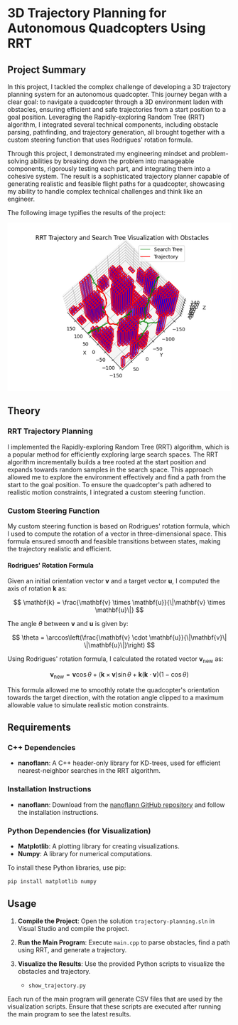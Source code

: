 # 3D Trajectory Planning for Autonomous Quadcopters Using RRT

## Project Summary

In this project, I tackled the complex challenge of developing a 3D trajectory planning system for an autonomous quadcopter. This journey began with a clear goal: to navigate a quadcopter through a 3D environment laden with obstacles, ensuring efficient and safe trajectories from a start position to a goal position. Leveraging the Rapidly-exploring Random Tree (RRT) algorithm, I integrated several technical components, including obstacle parsing, pathfinding, and trajectory generation, all brought together with a custom steering function that uses Rodrigues' rotation formula.

Through this project, I demonstrated my engineering mindset and problem-solving abilities by breaking down the problem into manageable components, rigorously testing each part, and integrating them into a cohesive system. The result is a sophisticated trajectory planner capable of generating realistic and feasible flight paths for a quadcopter, showcasing my ability to handle complex technical challenges and think like an engineer.


The following image typifies the results of the project:

![RRT](RRT/rrt.png)

## Theory

### RRT Trajectory Planning

I implemented the Rapidly-exploring Random Tree (RRT) algorithm, which is a popular method for efficiently exploring large search spaces. The RRT algorithm incrementally builds a tree rooted at the start position and expands towards random samples in the search space. This approach allowed me to explore the environment effectively and find a path from the start to the goal position. To ensure the quadcopter's path adhered to realistic motion constraints, I integrated a custom steering function.

### Custom Steering Function

My custom steering function is based on Rodrigues' rotation formula, which I used to compute the rotation of a vector in three-dimensional space. This formula ensured smooth and feasible transitions between states, making the trajectory realistic and efficient.

#### Rodrigues' Rotation Formula

Given an initial orientation vector $\mathbf{v}$ and a target vector $\mathbf{u}$, I computed the axis of rotation $\mathbf{k}$ as:

$$
\mathbf{k} = \frac{\mathbf{v} \times \mathbf{u}}{\|\mathbf{v} \times \mathbf{u}\|}
$$

The angle $\theta$ between $\mathbf{v}$ and $\mathbf{u}$ is given by:

$$
\theta = \arccos\left(\frac{\mathbf{v} \cdot \mathbf{u}}{\|\mathbf{v}\| \|\mathbf{u}\|}\right)
$$

Using Rodrigues' rotation formula, I calculated the rotated vector $\mathbf{v}_{\text{new}}$ as:

$$
\mathbf{v}_{\text{new}} = \mathbf{v} \cos\theta + (\mathbf{k} \times \mathbf{v}) \sin\theta + \mathbf{k} (\mathbf{k} \cdot \mathbf{v})(1 - \cos\theta)
$$

This formula allowed me to smoothly rotate the quadcopter's orientation towards the target direction, with the rotation angle clipped to a maximum allowable value to simulate realistic motion constraints.

## Requirements

### C++ Dependencies

- **nanoflann**: A C++ header-only library for KD-trees, used for efficient nearest-neighbor searches in the RRT algorithm.

### Installation Instructions

- **nanoflann**: Download from the [nanoflann GitHub repository](https://github.com/jlblancoc/nanoflann) and follow the installation instructions.

### Python Dependencies (for Visualization)

- **Matplotlib**: A plotting library for creating visualizations.
- **Numpy**: A library for numerical computations.

To install these Python libraries, use pip:

```sh
pip install matplotlib numpy
```

## Usage

1. **Compile the Project**: Open the solution `trajectory-planning.sln` in Visual Studio and compile the project.
2. **Run the Main Program**: Execute `main.cpp` to parse obstacles, find a path using RRT, and generate a trajectory.
3. **Visualize the Results**: Use the provided Python scripts to visualize the obstacles and trajectory.

   - `show_trajectory.py`

Each run of the main program will generate CSV files that are used by the visualization scripts. Ensure that these scripts are executed after running the main program to see the latest results.

